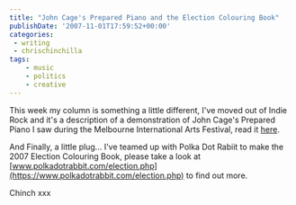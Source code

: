 ```yaml
---
title: "John Cage's Prepared Piano and the Election Colouring Book"
publishDate: '2007-11-01T17:59:52+00:00'
categories:
 - writing
 - chrischinchilla
tags:
    - music
    - politics
    - creative
---
```


This week my column is something a little different, I've moved out of Indie Rock and it's a description of a demonstration of John Cage's Prepared Piano I saw during the Melbourne International Arts Festival, read it [here](https://www.indieoma.com/public_journal.php?d=6883966fd8f918a4aa29be29d2c386fb).

And Finally, a little plug... I've teamed up with Polka Dot Rabiit to make the 2007 Election Colouring Book, please take a look at [www.polkadotrabbit.com/election.php](https://www.polkadotrabbit.com/election.php) to find out more.

Chinch xxx
